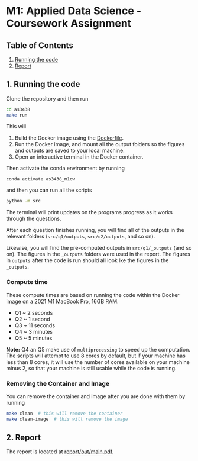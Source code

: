# M1: Applied Data Science - Coursework Assignment
## Table of Contents
1. [Running the code](#run)
2. [Report](#report)

## <a name="run"></a> 1. Running the code
Clone the repository and then run
```bash
cd as3438
make run
```

This will
1. Build the Docker image using the [Dockerfile](Dockerfile).
2. Run the Docker image, and mount all the output folders so the figures and outputs are saved to your local machine.
3. Open an interactive terminal in the Docker container.

Then activate the conda environment by running
```bash
conda activate as3438_m1cw
```
and then you can run all the scripts
```bash
python -m src
```

The terminal will print updates on the programs progress as it works through the questions.

After each question finishes running, you will find all of the outputs in the relevant folders (`src/q1/outputs`,
`src/q2/outputs`, and so on).

Likewise, you will find the pre-computed outputs in `src/q1/_outputs` (and so on). The figures in the `_outputs` folders
were used in the report. The figures in `outputs` after the code is run should all look lke the figures in the `_outputs`.

### Compute time
These compute times are based on running the code within the Docker image on a 2021 M1 MacBook Pro, 16GB RAM.
- Q1 ~ 2 seconds
- Q2 ~ 1 second
- Q3 ~ 11 seconds
- Q4 ~ 3 minutes
- Q5 ~ 5 minutes

**Note:** Q4 an Q5 make use of `multiprocessing` to speed up the computation. The scripts will attempt to use 8 cores
by default, but if your machine has less than 8 cores, it will use the number of cores available on your machine minus 2,
so that your machine is still usable while the code is running.

### Removing the Container and Image

You can remove the container and image after you are done with them by running
```bash
make clean  # this will remove the container
make clean-image  # this will remove the image
```

## <a name="report"></a> 2. Report
The report is located at [report/out/main.pdf](report/out/main.pdf).
